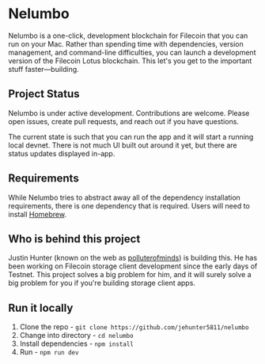 # Nelumbo 

Nelumbo is a one-click, development blockchain for Filecoin that you can run on your Mac. Rather than spending time with dependencies, version management, and command-line difficulties, you can launch a development version of the Filecoin Lotus blockchain. This let's you get to the important stuff faster—building.

## Project Status  

Nelumbo is under active development. Contributions are welcome. Please open issues, create pull requests, and reach out if you have questions. 

The current state is such that you can run the app and it will start a running local devnet. There is not much UI built out around it yet, but there are status updates displayed in-app. 

## Requirements  

While Nelumbo tries to abstract away all of the dependency installation requirements, there is one dependency that is required. Users will need to install [Homebrew](https://brew.sh).

##  Who is behind this project  

Justin Hunter (known on the web as [polluterofminds](https://polluterofminds.com)) is building this. He has been working on Filecoin storage client development since the early days of Testnet. This project solves a big problem for him, and it will surely solve a big problem for you if you're building storage client apps. 

##  Run it locally

1. Clone the repo - `git clone https://github.com/jehunter5811/nelumbo`  
2. Change into directory - `cd nelumbo`  
3. Install dependencies - `npm install`  
4. Run - `npm run dev`  

